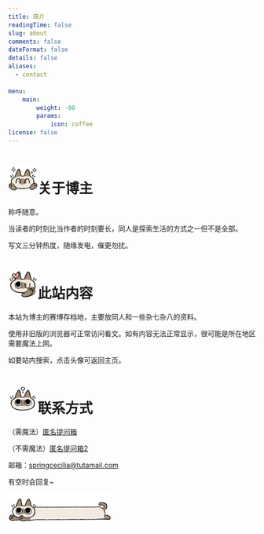 ```yaml
---
title: 简介
readingTime: false
slug: about
comments: false
dateFormat: false
details: false
aliases:
  - contact

menu:
    main: 
        weight: -90
        params:
            icon: coffee
license: false
---
```




<h1><img src="/images/014.png" width=60px height=auto>关于博主</h1>

称呼随意。
<p>当读者的时刻比当作者的时刻要长，同人是探索生活的方式之一但不是全部。</p>
<p>写文三分钟热度，随缘发电，催更勿扰。

<h1><img src="/images/006.png" width=60px height=auto>此站内容</h1>

<p>本站为博主的赛博存档地，主要放同人和一些杂七杂八的资料。<p>
<p>使用非旧版的浏览器可正常访问看文。如有内容无法正常显示，很可能是所在地区需要魔法上网。</p>
<p>如要站内搜索，点击头像可返回主页。<p>



<h1><img src="/images/002.png" width=60px height=auto>联系方式</h1>

（需魔法）[匿名提问箱](https://peing.net/zh-CN/91e8000a0af399)

（不需魔法）[匿名提问箱2](https://box.n3ko.cc/_/hana)

邮箱：springcecilia@tutamail.com

<p>有空时会回复~ </p>

<p><img src="/images/038.png" width=70px height=auto ><img src="/images/039.png" width=70px height=auto ><img src="/images/040.png" width=70px height=auto > </p>














  








